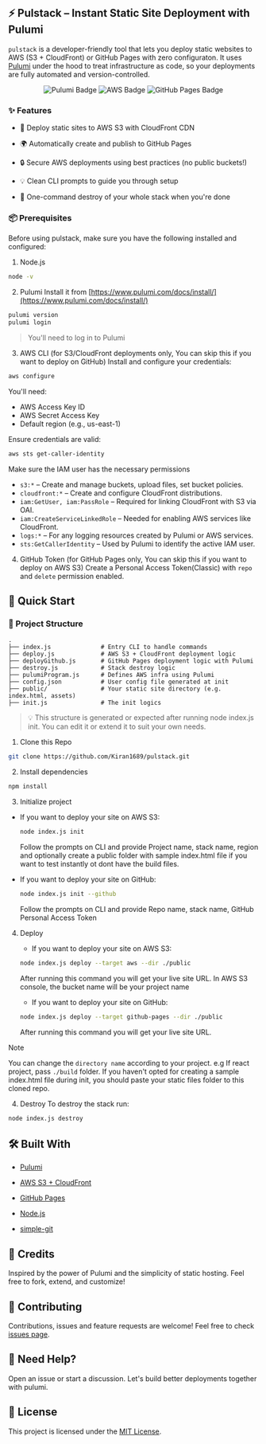 ## ⚡ Pulstack – Instant Static Site Deployment with Pulumi

`pulstack` is a developer-friendly tool that lets you deploy static websites to AWS (S3 + CloudFront) or GitHub Pages with zero configuraton. It uses [Pulumi](https://www.pulumi.com/) under the hood to treat infrastructure as code, so your deployments are fully automated and version-controlled.

<p align="center">
  <img src="https://img.shields.io/badge/built%20with-pulumi-purple?logo=pulumi" alt="Pulumi Badge">
  <img src="https://img.shields.io/badge/deploys%20to-aws-orange?logo=amazonaws" alt="AWS Badge">
  <img src="https://img.shields.io/badge/deploys%20to-github%20pages-blue?logo=github" alt="GitHub Pages Badge">
</p>


### ✨ Features

- 🚀 Deploy static sites to AWS S3 with CloudFront CDN

- 🌍 Automatically create and publish to GitHub Pages

- 🔒 Secure AWS deployments using best practices (no public buckets!)

- 💡 Clean CLI prompts to guide you through setup

- 🧨 One-command destroy of your whole stack when you're done

### 📦 Prerequisites
Before using pulstack, make sure you have the following installed and configured:
1.  Node.js
   ```bash
   node -v
   ```
2. Pulumi
Install it from [https://www.pulumi.com/docs/install/](https://www.pulumi.com/docs/install/)

```bash
pulumi version
pulumi login
```
> You'll need to log in to Pulumi

3. AWS CLI
(for S3/CloudFront deployments only, You can skip this if you want to deploy on GitHub)
Install and configure your credentials:
```bash
aws configure
```

You'll need:

- AWS Access Key ID
- AWS Secret Access Key
- Default region (e.g., us-east-1)

Ensure credentials are valid:
```bash
aws sts get-caller-identity
```

Make sure the IAM user has the necessary permissions

- `s3:*` – Create and manage buckets, upload files, set bucket policies.
- `cloudfront:*` – Create and configure CloudFront distributions.
- `iam:GetUser, iam:PassRole` – Required for linking CloudFront with S3 via OAI.
- `iam:CreateServiceLinkedRole` – Needed for enabling AWS services like CloudFront.
- `logs:*` – For any logging resources created by Pulumi or AWS services.
- `sts:GetCallerIdentity` – Used by Pulumi to identify the active IAM user.

4. GitHub Token
(for GitHub Pages only, You can skip this if you want to deploy on AWS S3)
Create a Personal Access Token(Classic) with `repo` and `delete` permission enabled.

## 🚀 Quick Start

### 📁 Project Structure
```
.
├── index.js              # Entry CLI to handle commands
├── deploy.js             # AWS S3 + CloudFront deployment logic
├── deployGithub.js       # GitHub Pages deployment logic with Pulumi
├── destroy.js            # Stack destroy logic
├── pulumiProgram.js      # Defines AWS infra using Pulumi
├── config.json           # User config file generated at init
├── public/               # Your static site directory (e.g. index.html, assets)
├── init.js               # The init logics
```

> 💡 This structure is generated or expected after running node index.js init. You can edit it or extend it to suit your own needs.

1. Clone this Repo
```bash
git clone https://github.com/Kiran1689/pulstack.git
```

2. Install dependencies
```bash
npm install
```

3. Initialize project

- If you want to deploy your site on AWS S3:
  ```bash
  node index.js init
  ```
  Follow the prompts on CLI and provide Project name, stack name, region and optionally create a public folder with sample index.html file if you want to test instantly ot dont have the build files.

- If you want to deploy your site on GitHub:
  ```bash
  node index.js init --github
  ```
  Follow the prompts on CLI and provide Repo name, stack name, GitHub Personal Access Token

4. Deploy

   - If you want to deploy your site on AWS S3:
    ```bash
    node index.js deploy --target aws --dir ./public
    ```
    After running this command you will get your live site URL.
    In AWS S3 console, the bucket name will be your project name

    - If you want to deploy your site on GitHub:
    ```bash
    node index.js deploy --target github-pages --dir ./public
    ```
    After running this command you will get your live site URL.
> [!NOTE]
> You can change the `directory name` according to your project. e.g If react project, pass `./build` folder.
> If you haven't opted for creating a sample index.html file during init, you should paste your static files folder to this cloned repo.

4. Destroy
To destroy the stack run:
```bash
node index.js destroy
```

## 🛠 Built With
- [Pulumi](https://www.pulumi.com/)

- [AWS S3 + CloudFront](https://aws.amazon.com/)

- [GitHub Pages](https://pages.github.com/)

- [Node.js](https://nodejs.org/en)

- [simple-git](https://www.npmjs.com/package/simple-git)


## 🙌 Credits
Inspired by the power of Pulumi and the simplicity of static hosting.
Feel free to fork, extend, and customize!

## 🤝 Contributing
Contributions, issues and feature requests are welcome!
Feel free to check [issues page](../../issues).

## 💬 Need Help?
Open an issue or start a discussion. Let's build better deployments together with pulumi.


## 🪪 License
This project is licensed under the [MIT License](./LICENSE).

    
